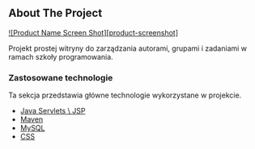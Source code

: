 ## About The Project

[![Product Name Screen Shot][product-screenshot]](https://github.com/yarim83/jeeshool/blob/master/PrtScr.png)

Projekt prostej witryny do zarządzania autorami, grupami i zadaniami w ramach szkoły programowania.

### Zastosowane technologie
Ta sekcja przedstawia główne technologie wykorzystane w projekcie.
* [Java Servlets \ JSP](https://docs.oracle.com/javaee/5/tutorial/doc/bnafd.html)
* [Maven](http://maven.apache.org/)
* [MySQL](https://www.mysql.com/)
* [CSS](https://www.w3schools.com/)
